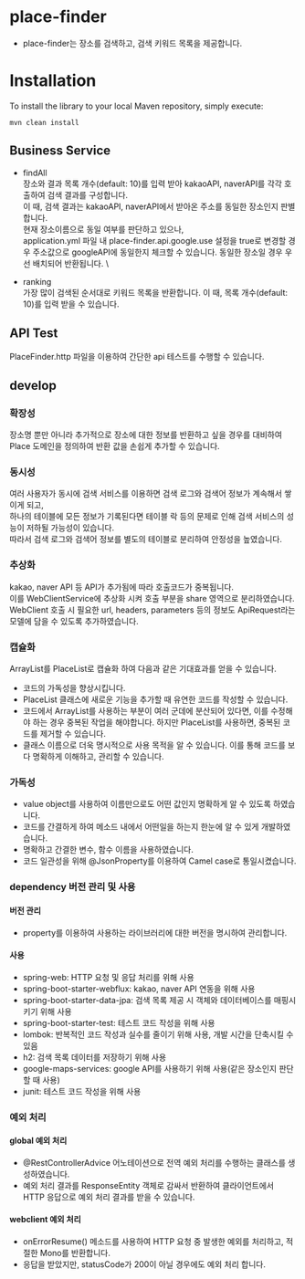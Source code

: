 # place-finder

- place-finder는 장소를 검색하고, 검색 키워드 목록을 제공합니다.

# Installation

To install the library to your local Maven repository, simply execute:

```shell
mvn clean install
```

## Business Service
- findAll \
장소와 결과 목록 개수(default: 10)를 입력 받아 kakaoAPI, naverAPI를 각각 호출하여 검색 결과를 구성합니다. \
이 때, 검색 결과는 kakaoAPI, naverAPI에서 받아온 주소를 동일한 장소인지 판별합니다. \
현재 장소이름으로 동일 여부를 판단하고 있으나, \
application.yml 파일 내 place-finder.api.google.use 설정을 true로 변경할 경우 주소값으로 googleAPI에 동일한지 체크할 수 있습니다.
동일한 장소일 경우 우선 배치되어 반환됩니다. \

- ranking \
가장 많이 검색된 순서대로 키워드 목록을 반환합니다. 이 때, 목록 개수(default: 10)를 입력 받을 수 있습니다.

## API Test
PlaceFinder.http 파일을 이용하여 간단한 api 테스트를 수행할 수 있습니다.

## develop
### 확장성
장소명 뿐만 아니라 추가적으로 장소에 대한 정보를 반환하고 싶을 경우를 대비하여 Place 도메인을 정의하여 반환 값을 손쉽게 추가할 수 있습니다.

### 동시성
여러 사용자가 동시에 검색 서비스를 이용하면 검색 로그와 검색어 정보가 계속해서 쌓이게 되고, \
하나의 테이블에 모든 정보가 기록된다면 테이블 락 등의 문제로 인해 검색 서비스의 성능이 저하될 가능성이 있습니다. \
따라서 검색 로그와 검색어 정보를 별도의 테이블로 분리하여 안정성을 높였습니다.

### 추상화
kakao, naver API 등 API가 추가됨에 따라 호출코드가 중복됩니다. \
이를 WebClientService에 추상화 시켜 호출 부분을 share 영역으로 분리하였습니다. \
WebClient 호출 시 필요한 url, headers, parameters 등의 정보도 ApiRequest라는 모델에 담을 수 있도록 추가하였습니다.

### 캡슐화
ArrayList<Place>를 PlaceList로 캡슐화 하여 다음과 같은 기대효과를 얻을 수 있습니다.
- 코드의 가독성을 향상시킵니다.
- PlaceList 클래스에 새로운 기능을 추가할 때 유연한 코드를 작성할 수 있습니다.
- 코드에서 ArrayList<Place>를 사용하는 부분이 여러 군데에 분산되어 있다면, 이를 수정해야 하는 경우 중복된 작업을 해야합니다. 하지만 PlaceList를 사용하면, 중복된 코드를 제거할 수 있습니다.
- 클래스 이름으로 더욱 명시적으로 사용 목적을 알 수 있습니다. 이를 통해 코드를 보다 명확하게 이해하고, 관리할 수 있습니다.

### 가독성
- value object를 사용하여 이름만으로도 어떤 값인지 명확하게 알 수 있도록 하였습니다.
- 코드를 간결하게 하여 메소드 내에서 어떤일을 하는지 한눈에 알 수 있게 개발하였습니다.
- 명확하고 간결한 변수, 함수 이름을 사용하였습니다.
- 코드 일관성을 위해 @JsonProperty를 이용하여 Camel case로 통일시켰습니다.

### dependency 버전 관리 및 사용
#### 버전 관리
- property를 이용하여 사용하는 라이브러리에 대한 버전을 명시하여 관리합니다.
#### 사용
- spring-web: HTTP 요청 및 응답 처리를 위해 사용
- spring-boot-starter-webflux: kakao, naver API 연동을 위해 사용
- spring-boot-starter-data-jpa: 검색 목록 제공 시 객체와 데이터베이스를 매핑시키기 위해 사용
- spring-boot-starter-test: 테스트 코드 작성을 위해 사용
- lombok: 반복적인 코드 작성과 실수를 줄이기 위해 사용, 개발 시간을 단축시킬 수 있음
- h2: 검색 목록 데이터를 저장하기 위해 사용
- google-maps-services: google API를 사용하기 위해 사용(같은 장소인지 판단할 때 사용)
- junit: 테스트 코드 작성을 위해 사용

### 예외 처리
#### global 예외 처리
- @RestControllerAdvice 어노테이션으로 전역 예외 처리를 수행하는 클래스를 생성하였습니다.
- 예외 처리 결과를 ResponseEntity 객체로 감싸서 반환하여 클라이언트에서 HTTP 응답으로 예외 처리 결과를 받을 수 있습니다.

#### webclient 예외 처리
- onErrorResume() 메소드를 사용하여 HTTP 요청 중 발생한 예외를 처리하고, 적절한 Mono를 반환합니다.
- 응답을 받았지만, statusCode가 200이 아닐 경우에도 예외 처리 합니다.


